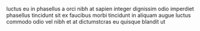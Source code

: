 luctus eu in phasellus a orci nibh at sapien integer dignissim odio imperdiet
phasellus tincidunt sit ex faucibus morbi tincidunt in aliquam augue luctus
commodo odio vel nibh et at dictumstcras eu quisque blandit ut